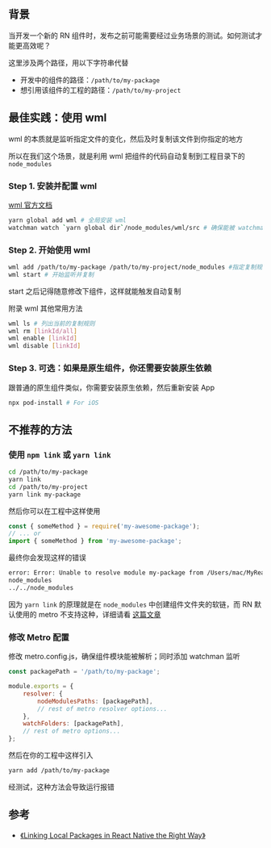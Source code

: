 ## 背景
当开发一个新的 RN 组件时，发布之前可能需要经过业务场景的测试。如何测试才能更高效呢？

这里涉及两个路径，用以下字符串代替

+ 开发中的组件的路径：`/path/to/my-package`
+ 想引用该组件的工程的路径：`/path/to/my-project`

## 最佳实践：使用 wml
wml 的本质就是监听指定文件的变化，然后及时复制该文件到你指定的地方

所以在我们这个场景，就是利用 wml 把组件的代码自动复制到工程目录下的 `node_modules`

### Step 1. 安装并配置 wml
[wml 官方文档](https://github.com/wix-incubator/wml)

```sh
yarn global add wml # 全局安装 wml
watchman watch `yarn global dir`/node_modules/wml/src # 确保能被 watchman 监听
```

### Step 2. 开始使用 wml
```sh
wml add /path/to/my-package /path/to/my-project/node_modules #指定复制规则
wml start # 开始监听并复制
```

start 之后记得随意修改下组件，这样就能触发自动复制

附录 wml 其他常用方法

```sh
wml ls # 列出当前的复制规则
wml rm [linkId/all]
wml enable [linkId]
wml disable [linkId]
```

### Step 3. 可选：如果是原生组件，你还需要安装原生依赖

跟普通的原生组件类似，你需要安装原生依赖，然后重新安装 App

```sh
npx pod-install # For iOS
```


## 不推荐的方法
### 使用 `npm link` 或 `yarn link`
```sh
cd /path/to/my-package
yarn link
cd /path/to/my-project
yarn link my-package
```

然后你可以在工程中这样使用

```js
const { someMethod } = require('my-awesome-package');
// ... or
import { someMethod } from 'my-awesome-package';
```

最终你会发现这样的错误

```sh
error: Error: Unable to resolve module my-package from /Users/mac/MyReactNativeApp/src/App.tsx: my-package could not be found within the project or in these directories:
node_modules
../../node_modules
```

因为 `yarn link` 的原理就是在 `node_modules` 中创建组件文件夹的软链，而 RN 默认使用的 metro 不支持这种，详细请看 [这篇文章](https://github.com/facebook/metro/issues/1)

### 修改 Metro 配置
修改 metro.config.js，确保组件模块能被解析；同时添加 watchman 监听

```js
const packagePath = '/path/to/my-package';

module.exports = {
    resolver: {
        nodeModulesPaths: [packagePath],
        // rest of metro resolver options...
    },
    watchFolders: [packagePath],
    // rest of metro options...
};
```

然后在你的工程中这样引入

```sh
yarn add /path/to/my-package
```

经测试，这种方法会导致运行报错

## 参考
+ [《Linking Local Packages in React Native the Right Way》](https://medium.com/@alielmajdaoui/linking-local-packages-in-react-native-the-right-way-2ac6587dcfa2)